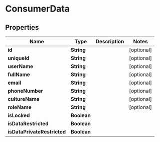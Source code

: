 

# ConsumerData


## Properties

| Name | Type | Description | Notes |
|------------ | ------------- | ------------- | -------------|
|**id** | **String** |  |  [optional] |
|**uniqueId** | **String** |  |  [optional] |
|**userName** | **String** |  |  [optional] |
|**fullName** | **String** |  |  [optional] |
|**email** | **String** |  |  [optional] |
|**phoneNumber** | **String** |  |  [optional] |
|**cultureName** | **String** |  |  [optional] |
|**roleName** | **String** |  |  [optional] |
|**isLocked** | **Boolean** |  |  |
|**isDataRestricted** | **Boolean** |  |  |
|**isDataPrivateRestricted** | **Boolean** |  |  |



